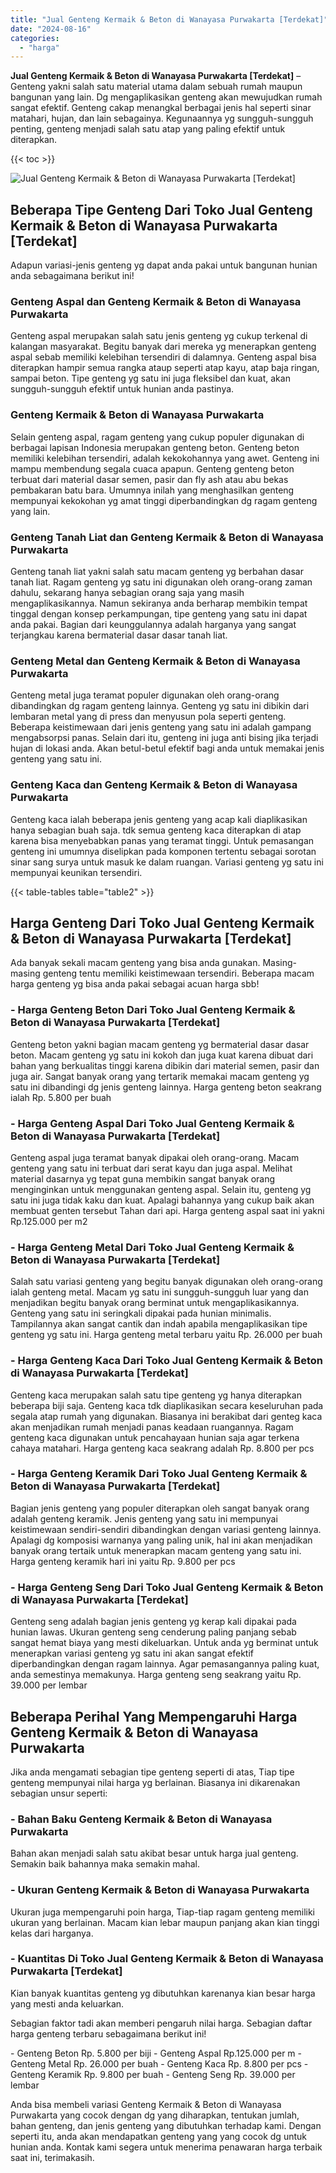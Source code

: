 ```yaml
---
title: "Jual Genteng Kermaik & Beton di Wanayasa Purwakarta [Terdekat]"
date: "2024-08-16"
categories: 
  - "harga"
---
```


**Jual Genteng Kermaik & Beton di Wanayasa Purwakarta \[Terdekat\]** – Genteng yakni salah satu material utama dalam sebuah rumah maupun bangunan yang lain. Dg mengaplikasikan genteng akan mewujudkan rumah sangat efektif. Genteng cakap menangkal berbagai jenis hal seperti sinar matahari, hujan, dan lain sebagainya. Kegunaannya yg sungguh-sungguh penting, genteng menjadi salah satu atap yang paling efektif untuk diterapkan.

{{< toc >}}

![Jual Genteng Kermaik & Beton di Wanayasa Purwakarta [Terdekat]](/images/genteng-minimalis-murah24.png)

## Beberapa Tipe Genteng Dari Toko Jual Genteng Kermaik & Beton di Wanayasa Purwakarta \[Terdekat\]

Adapun variasi-jenis genteng yg dapat anda pakai untuk bangunan hunian anda sebagaimana berikut ini!

### Genteng Aspal dan Genteng Kermaik & Beton di Wanayasa Purwakarta

Genteng aspal merupakan salah satu jenis genteng yg cukup terkenal di kalangan masyarakat. Begitu banyak dari mereka yg menerapkan genteng aspal sebab memiliki kelebihan tersendiri di dalamnya. Genteng aspal bisa diterapkan hampir semua rangka ataup seperti atap kayu, atap baja ringan, sampai beton. Tipe genteng yg satu ini juga fleksibel dan kuat, akan sungguh-sungguh efektif untuk hunian anda pastinya.

### Genteng Kermaik & Beton di Wanayasa Purwakarta

Selain genteng aspal, ragam genteng yang cukup populer digunakan di berbagai lapisan Indonesia merupakan genteng beton. Genteng beton memiliki kelebihan tersendiri, adalah kekokohannya yang awet. Genteng ini mampu membendung segala cuaca apapun. Genteng genteng beton terbuat dari material dasar semen, pasir dan fly ash atau abu bekas pembakaran batu bara. Umumnya inilah yang menghasilkan genteng mempunyai kekokohan yg amat tinggi diperbandingkan dg ragam genteng yang lain.

### Genteng Tanah Liat dan Genteng Kermaik & Beton di Wanayasa Purwakarta

Genteng tanah liat yakni salah satu macam genteng yg berbahan dasar tanah liat. Ragam genteng yg satu ini digunakan oleh orang-orang zaman dahulu, sekarang hanya sebagian orang saja yang masih mengaplikasikannya. Namun sekiranya anda berharap membikin tempat tinggal dengan konsep perkampungan, tipe genteng yang satu ini dapat anda pakai. Bagian dari keunggulannya adalah harganya yang sangat terjangkau karena bermaterial dasar dasar tanah liat.

### Genteng Metal dan Genteng Kermaik & Beton di Wanayasa Purwakarta

Genteng metal juga teramat populer digunakan oleh orang-orang dibandingkan dg ragam genteng lainnya. Genteng yg satu ini dibikin dari lembaran metal yang di press dan menyusun pola seperti genteng. Beberapa keistimewaan dari jenis genteng yang satu ini adalah gampang mengabsorpsi panas. Selain dari itu, genteng ini juga anti bising jika terjadi hujan di lokasi anda. Akan betul-betul efektif bagi anda untuk memakai jenis genteng yang satu ini.

### Genteng Kaca dan Genteng Kermaik & Beton di Wanayasa Purwakarta

Genteng kaca ialah beberapa jenis genteng yang acap kali diaplikasikan hanya sebagian buah saja. tdk semua genteng kaca diterapkan di atap karena bisa menyebabkan panas yang teramat tinggi. Untuk pemasangan genteng ini umumnya diselipkan pada komponen tertentu sebagai sorotan sinar sang surya untuk masuk ke dalam ruangan. Variasi genteng yg satu ini mempunyai keunikan tersendiri.

{{< table-tables table="table2" >}}

## Harga Genteng Dari Toko Jual Genteng Kermaik & Beton di Wanayasa Purwakarta \[Terdekat\]

Ada banyak sekali macam genteng yang bisa anda gunakan. Masing-masing genteng tentu memiliki keistimewaan tersendiri. Beberapa macam harga genteng yg bisa anda pakai sebagai acuan harga sbb!

### \- Harga Genteng Beton Dari Toko Jual Genteng Kermaik & Beton di Wanayasa Purwakarta \[Terdekat\]

Genteng beton yakni bagian macam genteng yg bermaterial dasar dasar beton. Macam genteng yg satu ini kokoh dan juga kuat karena dibuat dari bahan yang berkualitas tinggi karena dibikin dari material semen, pasir dan juga air. Sangat banyak orang yang tertarik memakai macam genteng yg satu ini dibandingi dg jenis genteng lainnya. Harga genteng beton seakrang ialah Rp. 5.800 per buah

### \- Harga Genteng Aspal Dari Toko Jual Genteng Kermaik & Beton di Wanayasa Purwakarta \[Terdekat\]

Genteng aspal juga teramat banyak dipakai oleh orang-orang. Macam genteng yang satu ini terbuat dari serat kayu dan juga aspal. Melihat material dasarnya yg tepat guna membikin sangat banyak orang menginginkan untuk menggunakan genteng aspal. Selain itu, genteng yg satu ini juga tidak kaku dan kuat. Apalagi bahannya yang cukup baik akan membuat genten tersebut Tahan dari api. Harga genteng aspal saat ini yakni Rp.125.000 per m2

### \- Harga Genteng Metal Dari Toko Jual Genteng Kermaik & Beton di Wanayasa Purwakarta \[Terdekat\]

Salah satu variasi genteng yang begitu banyak digunakan oleh orang-orang ialah genteng metal. Macam yg satu ini sungguh-sungguh luar yang dan menjadikan begitu banyak orang berminat untuk mengaplikasikannya. Genteng yang satu ini seringkali dipakai pada hunian minimalis. Tampilannya akan sangat cantik dan indah apabila mengaplikasikan tipe genteng yg satu ini. Harga genteng metal terbaru yaitu Rp. 26.000 per buah

### \- Harga Genteng Kaca Dari Toko Jual Genteng Kermaik & Beton di Wanayasa Purwakarta \[Terdekat\]

Genteng kaca merupakan salah satu tipe genteng yg hanya diterapkan beberapa biji saja. Genteng kaca tdk diaplikasikan secara keseluruhan pada segala atap rumah yang digunakan. Biasanya ini berakibat dari genteg kaca akan menjadikan rumah menjadi panas keadaan ruangannya. Ragam genteng kaca digunakan untuk pencahayaan hunian saja agar terkena cahaya matahari. Harga genteng kaca seakrang adalah Rp. 8.800 per pcs

### \- Harga Genteng Keramik Dari Toko Jual Genteng Kermaik & Beton di Wanayasa Purwakarta \[Terdekat\]

Bagian jenis genteng yang populer diterapkan oleh sangat banyak orang adalah genteng keramik. Jenis genteng yang satu ini mempunyai keistimewaan sendiri-sendiri dibandingkan dengan variasi genteng lainnya. Apalagi dg komposisi warnanya yang paling unik, hal ini akan menjadikan banyak orang tertaik untuk menerapkan macam genteng yang satu ini. Harga genteng keramik hari ini yaitu Rp. 9.800 per pcs

### \- Harga Genteng Seng Dari Toko Jual Genteng Kermaik & Beton di Wanayasa Purwakarta \[Terdekat\]

Genteng seng adalah bagian jenis genteng yg kerap kali dipakai pada hunian lawas. Ukuran genteng seng cenderung paling panjang sebab sangat hemat biaya yang mesti dikeluarkan. Untuk anda yg berminat untuk menerapkan variasi genteng yg satu ini akan sangat efektif diperbandingkan dengan ragam lainnya. Agar pemasangannya paling kuat, anda semestinya memakunya. Harga genteng seng seakrang yaitu Rp. 39.000 per lembar

## Beberapa Perihal Yang Mempengaruhi Harga Genteng Kermaik & Beton di Wanayasa Purwakarta

Jika anda mengamati sebagian tipe genteng seperti di atas, Tiap tipe genteng mempunyai nilai harga yg berlainan. Biasanya ini dikarenakan sebagian unsur seperti:

### \- Bahan Baku Genteng Kermaik & Beton di Wanayasa Purwakarta

Bahan akan menjadi salah satu akibat besar untuk harga jual genteng. Semakin baik bahannya maka semakin mahal.

### \- Ukuran Genteng Kermaik & Beton di Wanayasa Purwakarta

Ukuran juga mempengaruhi poin harga, Tiap-tiap ragam genteng memiliki ukuran yang berlainan. Macam kian lebar maupun panjang akan kian tinggi kelas dari harganya.

### \- Kuantitas Di Toko Jual Genteng Kermaik & Beton di Wanayasa Purwakarta \[Terdekat\]

Kian banyak kuantitas genteng yg dibutuhkan karenanya kian besar harga yang mesti anda keluarkan.

Sebagian faktor tadi akan memberi pengaruh nilai harga. Sebagian daftar harga genteng terbaru sebagaimana berikut ini!

\- Genteng Beton Rp. 5.800 per biji - Genteng Aspal Rp.125.000 per m - Genteng Metal Rp. 26.000 per buah - Genteng Kaca Rp. 8.800 per pcs - Genteng Keramik Rp. 9.800 per buah - Genteng Seng Rp. 39.000 per lembar

Anda bisa membeli variasi Genteng Kermaik & Beton di Wanayasa Purwakarta yang cocok dengan dg yang diharapkan, tentukan jumlah, bahan genteng, dan jenis genteng yang dibutuhkan terhadap kami. Dengan seperti itu, anda akan mendapatkan genteng yang yang cocok dg untuk hunian anda. Kontak kami segera untuk menerima penawaran harga terbaik saat ini, terimakasih.
